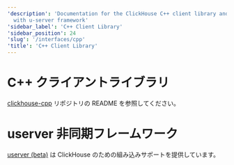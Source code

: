 ```yaml
---
'description': 'Documentation for the ClickHouse C++ client library and integration
  with u-server framework'
'sidebar_label': 'C++ Client Library'
'sidebar_position': 24
'slug': '/interfaces/cpp'
'title': 'C++ Client Library'
---
```





# C++ クライアントライブラリ

[clickhouse-cpp](https://github.com/ClickHouse/clickhouse-cpp) リポジトリの README を参照してください。


# userver 非同期フレームワーク

[userver (beta)](https://github.com/userver-framework/userver) は ClickHouse のための組み込みサポートを提供しています。
